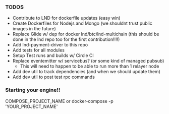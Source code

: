 ### TODOS

- Contribute to LND for dockerfile updates (easy win)
- Create Dockerfiles for Nodejs and Mongo (we shouldnt trust public images in the future)
- Replace Glide w/ dep for docker lnd/btc/lnd-multichain (this should be done in the lnd repo too for the first contribution!!!!)
- Add lnd-payment-driver to this repo
- Add tests for all modules
- Setup Test runs and builds w/ Circle CI
- Replace eventemitter w/ servicebus? (or some kind of managed pubsub)
  - This will need to happen to be able to run more than 1 relayer node
- Add dev util to track dependencies (and when we should update them)
- Add dev util to post test rpc commands


### Starting your engine!!

COMPOSE_PROJECT_NAME or docker-compose -p 'YOUR_PROJECT_NAME'
